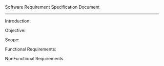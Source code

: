 Software Requirement Specification  Document
<hr/>
Introduction:

Objective:

Scope:

Functional Requirements:

NonFunctional Requirements
